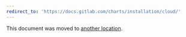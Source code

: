```yaml
---
redirect_to: 'https://docs.gitlab.com/charts/installation/cloud/'
---
```


This document was moved to [another location](https://docs.gitlab.com/charts/installation/cloud/).
